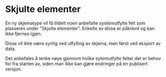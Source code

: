 # Skjulte elementer

En ny skjematype vil få tildelt noen anbefalte systemutfylte felt som plasseres under "Skjulte elementer". Enkelte av disse er påkrevd og kan ikke fjernes igjen.
                    
Disse vil ikke være synlig ved utfylling av skjema, men først ved eksport av data.

Det anbefales å tenke nøye gjennom hvilke sytemutfylte felter det er behov for fra starten av, siden man ikke kan gjøre endringer på en publisert versjon.
